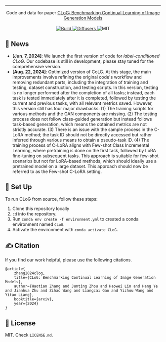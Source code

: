 <!--
<p align="center">
  <a href="https://github.com/linhaowei1/CLoG">
    <img src="figures/CLoG.png" width="50%" alt="CLoG" />
  </a>
</p>

<div align="center">

 | [日本語](docs/README_JP.md) | [English](https://github.com/linhaowei1/CLoG) | [中文简体](docs/README_CN.md) | [中文繁體](docs/README_TW.md) |

</div>
-->

---
<p align="center">
Code and data for paper <a href="https://arxiv.org/pdf/2406.04584">CLoG: Benchmarking Continual Learning of Image Generation Models</a>
    </br>
    </br>
    <a href="https://www.python.org/">
        <img alt="Build" src="https://img.shields.io/badge/Python-3.9+-1f425f.svg?color=purple">
    </a>
    <a href="https://huggingface.co/docs/diffusers">
        <img alt="Diffusers" src="https://img.shields.io/badge/Diffusers-0.26-blue">
    </a>
    <a>
        <img alt="MIT" src="https://img.shields.io/badge/License-MIT-yellow">
    </a>
</p>



## 📰 News
* **[Jun. 7, 2024]**: We launch the first version of code for *label-conditioned CLoG*. Our codebase is still in development, please stay tuned for the comprehensive version.
* **[Aug. 22, 2024]**: Optimized version of CoLG. At this stage, the main improvements involve refining the original code's workflow and removing redundant parts, including the integration of training and testing, dataset construction, and testing scripts. In this version, testing is no longer performed after the completion of all tasks; instead, each task is tested immediately after it is completed, followed by testing the current and previous tasks, with all relevant metrics saved. However, this version still has four major drawbacks: (1) The training scripts for various methods and the GAN components are missing. (2) The testing process does not follow class-guided generation but instead follows task-based generation, which means the obtained metrics are not strictly accurate. (3) There is an issue with the sample process in the C-LoRA method; the task ID should not be directly accessed but rather inferred through various means to obtain a pseudo-task ID. (4) The training process of C-LoRA aligns with Few-shot Class Incremental Learning, where pretraining is done on the first task, followed by LoRA fine-tuning on subsequent tasks. This approach is suitable for few-shot scenarios but not for LoRA-based methods, which should ideally use a pretrained model on a large dataset. This approach should now be referred to as the Few-shot C-LoRA setting.

<!--
## 👋 Overview
We advocates for shifting the research focus from classification-based continual learning (CL) to **continual learning of generative models (CLoG)**. Our codebase adapts 12 existing CL methodologies of three types—replay-based, regularization-based, and parameter-isolation-based methods—to generative tasks and introduce 8 benchmarks for CLoG that feature great diversity and broad task coverage. 

<img src="figures/main-01.png">

<img src="figures/main-02.png">
-->

## 🚀 Set Up
To run CLoG from source, follow these steps:
1. Clone this repository locally
2. `cd` into the repository.
3. Run `conda env create -f environment.yml` to created a conda environment named `CLoG`.
4. Activate the environment with `conda activate CLoG`.

<!--
## 💽 Usage
Coming soon! For the time being, you can check `scripts/cifar-naive.sh` for running NCL on CIFAR-10.

## 💫 Contributions
We would love to hear from the CL community, broader machine learning, and generative AI communities, and we welcome any contributions, pull requests, or issues!
To do so, please either file a new pull request or issue. We'll be sure to follow up shortly!
-->

## ✍️ Citation
If you find our work helpful, please use the following citations.
```
@article{
    zhang2024clog,
    title={CLoG: Benchmarking Continual Learning of Image Generation Models},
    author={Haotian Zhang and Junting Zhou and Haowei Lin and Hang Ye and Jianhua Zhu and Zihao Wang and Liangcai Gao and Yizhou Wang and Yitao Liang},
    booktitle={arxiv},
    year={2024}
}
```

## 🪪 License
MIT. Check `LICENSE.md`.

